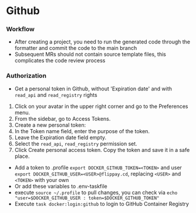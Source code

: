 # Github

### Workflow
* After creating a project, you need to run the generated code through the formatter and commit the code to the main branch
* Subsequent MRs should not contain source template files, this complicates the code review process

### Authorization
* Get a personal token in Github, without 'Expiration date' and with `read_api` and `read_registry` rights
1. Click on your avatar in the upper right corner and go to the Preferences menu.
2. From the sidebar, go to Access Tokens.
3. Create a new personal token:
1. In the Token name field, enter the purpose of the token.
2. Leave the Expiration date field empty.
3. Select the `read_api`, `read_registry` permission set.
4. Click Create personal access token. Copy the token and save it in a safe place.
* Add a token to .profile `export DOCKER_GITHUB_TOKEN=<TOKEN>` and user `export DOCKER_GITHUB_USER=<USER>@flippay.cd`, replacing `<USER>` and `<TOKEN>` with your own
* Or add these variables to .env-taskfile
* execute `source ~/.profile` to pull changes, you can check via `echo "user=$DOCKER_GITHUB_USER : token=$DOCKER_GITHUB_TOKEN"`
* Execute `task docker:login:github` to login to GitHub Container Registry
